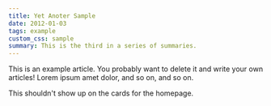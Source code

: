 ```yaml
---
title: Yet Anoter Sample
date: 2012-01-03
tags: example
custom_css: sample
summary: This is the third in a series of summaries.
---
```


This is an example article. You probably want to delete it and write your own articles! Lorem ipsum amet dolor, and so on, and so on.

This shouldn't show up on the cards for the homepage.
